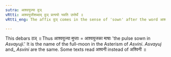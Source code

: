 ```yaml
---
sutra: आश्वयुज्या वुञ्
vRtti: आश्वयुजीशब्दाद् वुञ् प्रत्ययो भवति उप्तेर्थे ॥
vRtti_eng: The affix वुञ् comes in the sense of 'sown' after the word आश्वयुजी ॥

---
```

This debars ठञ् ॥ Thus आश्वयुज्या मुप्ताः = आश्वयुजका माषाः 'the pulse sown in _Asvayuji_.' It is the name of the full-moon in the Asterism of _Asvini_. _Asvayuj_ and_ _Asvini_ are the same. Some texts read अश्वनी instead of अश्विनी ॥